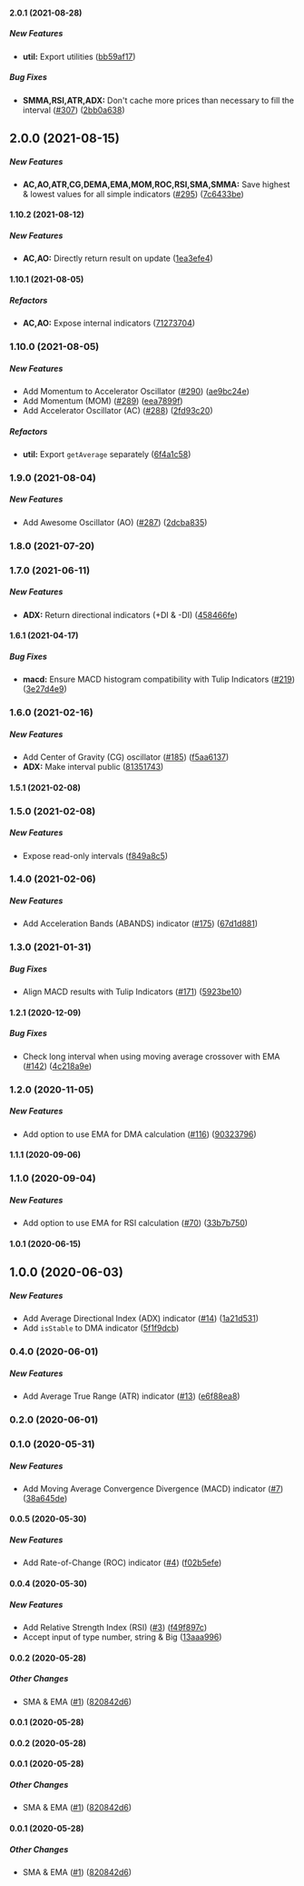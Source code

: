 #### 2.0.1 (2021-08-28)

##### New Features

- **util:** Export utilities ([bb59af17](https://github.com/bennycode/trading-signals/commit/bb59af17e9443a3b089eb777e7467a1ff31a4465))

##### Bug Fixes

- **SMMA,RSI,ATR,ADX:** Don't cache more prices than necessary to fill the interval ([#307](https://github.com/bennycode/trading-signals/pull/307)) ([2bb0a638](https://github.com/bennycode/trading-signals/commit/2bb0a638e84ea605526d9314f8887609e486f7eb))

## 2.0.0 (2021-08-15)

##### New Features

- **AC,AO,ATR,CG,DEMA,EMA,MOM,ROC,RSI,SMA,SMMA:** Save highest & lowest values for all simple indicators ([#295](https://github.com/bennycode/trading-signals/pull/295)) ([7c6433be](https://github.com/bennycode/trading-signals/commit/7c6433be075994d2b21fb9f02ae462bf257d825e))

#### 1.10.2 (2021-08-12)

##### New Features

- **AC,AO:** Directly return result on update ([1ea3efe4](https://github.com/bennycode/trading-signals/commit/1ea3efe45d29a0fc3ea6c3791127185c85d89e29))

#### 1.10.1 (2021-08-05)

##### Refactors

- **AC,AO:** Expose internal indicators ([71273704](https://github.com/bennycode/trading-signals/commit/71273704fcd878a2a82c3346c9ee5e3a541c0390))

### 1.10.0 (2021-08-05)

##### New Features

- Add Momentum to Accelerator Oscillator ([#290](https://github.com/bennycode/trading-signals/pull/290)) ([ae9bc24e](https://github.com/bennycode/trading-signals/commit/ae9bc24eb318e0bdad7c64c1d54a5ca28e0885c7))
- Add Momentum (MOM) ([#289](https://github.com/bennycode/trading-signals/pull/289)) ([eea7899f](https://github.com/bennycode/trading-signals/commit/eea7899ff9eb78b2b7a70fd068570ff0f0bcc331))
- Add Accelerator Oscillator (AC) ([#288](https://github.com/bennycode/trading-signals/pull/288)) ([2fd93c20](https://github.com/bennycode/trading-signals/commit/2fd93c204454c6051371799ea759fe573b50d9b1))

##### Refactors

- **util:** Export `getAverage` separately ([6f4a1c58](https://github.com/bennycode/trading-signals/commit/6f4a1c58d63d34b51cd41967f75dd8bf416ae962))

### 1.9.0 (2021-08-04)

##### New Features

- Add Awesome Oscillator (AO) ([#287](https://github.com/bennycode/trading-signals/pull/287)) ([2dcba835](https://github.com/bennycode/trading-signals/commit/2dcba835b4f873848cefc034cab3e21348c51046))

### 1.8.0 (2021-07-20)

### 1.7.0 (2021-06-11)

##### New Features

- **ADX:** Return directional indicators (+DI & -DI) ([458466fe](https://github.com/bennycode/trading-signals/commit/458466fe51109c5bd9742e51da6b1bf6abd419e9))

#### 1.6.1 (2021-04-17)

##### Bug Fixes

- **macd:** Ensure MACD histogram compatibility with Tulip Indicators ([#219](https://github.com/bennycode/trading-signals/pull/219)) ([3e27d4e9](https://github.com/bennycode/trading-signals/commit/3e27d4e9caf2f8d4a43851158f57527439ae2f09))

### 1.6.0 (2021-02-16)

##### New Features

- Add Center of Gravity (CG) oscillator ([#185](https://github.com/bennycode/trading-signals/pull/185)) ([f5aa6137](https://github.com/bennycode/trading-signals/commit/f5aa6137b8d2186443c2e4ea9e77661fc9e2b7e8))
- **ADX:** Make interval public ([81351743](https://github.com/bennycode/trading-signals/commit/813517436ed8845769f097ef5ed55af651d84093))

#### 1.5.1 (2021-02-08)

### 1.5.0 (2021-02-08)

##### New Features

- Expose read-only intervals ([f849a8c5](https://github.com/bennycode/trading-signals/commit/f849a8c5c01f1f2c25833b9425040f8b52e2dffd))

### 1.4.0 (2021-02-06)

##### New Features

- Add Acceleration Bands (ABANDS) indicator ([#175](https://github.com/bennycode/trading-signals/pull/175)) ([67d1d881](https://github.com/bennycode/trading-signals/commit/67d1d8813cae2a9d6ea9b92926cc9114cc0d50b4))

### 1.3.0 (2021-01-31)

##### Bug Fixes

- Align MACD results with Tulip Indicators ([#171](https://github.com/bennycode/trading-signals/pull/171)) ([5923be10](https://github.com/bennycode/trading-signals/commit/5923be1078fb2c4964785d36fdf1d26096c19ac6))

#### 1.2.1 (2020-12-09)

##### Bug Fixes

- Check long interval when using moving average crossover with EMA ([#142](https://github.com/bennycode/trading-signals/pull/142)) ([4c218a9e](https://github.com/bennycode/trading-signals/commit/4c218a9e467dca41dd3579ed30ab55bbb2765f6e))

### 1.2.0 (2020-11-05)

##### New Features

- Add option to use EMA for DMA calculation ([#116](https://github.com/bennycode/trading-signals/pull/116)) ([90323796](https://github.com/bennycode/trading-signals/commit/90323796cc94604b6a84b5deb9f620d9e0d4b33b))

#### 1.1.1 (2020-09-06)

### 1.1.0 (2020-09-04)

##### New Features

- Add option to use EMA for RSI calculation ([#70](https://github.com/bennycode/trading-signals/pull/70)) ([33b7b750](https://github.com/bennycode/trading-signals/commit/33b7b750c387926fa551b6ee86fc2fe64b29360e))

#### 1.0.1 (2020-06-15)

## 1.0.0 (2020-06-03)

##### New Features

- Add Average Directional Index (ADX) indicator ([#14](https://github.com/bennycode/trading-signals/pull/14)) ([1a21d531](https://github.com/bennycode/trading-signals/commit/1a21d531519d4a5c61d0eb51ab89651319b412f4))
- Add `isStable` to DMA indicator ([5f1f9dcb](https://github.com/bennycode/trading-signals/commit/5f1f9dcb30f2e4238d54db5f542c8534c9a66294))

### 0.4.0 (2020-06-01)

##### New Features

- Add Average True Range (ATR) indicator ([#13](https://github.com/bennycode/trading-signals/pull/13)) ([e6f88ea8](https://github.com/bennycode/trading-signals/commit/e6f88ea8f3d39d3679b57dff842b4f35c01c9749))

### 0.2.0 (2020-06-01)

### 0.1.0 (2020-05-31)

##### New Features

- Add Moving Average Convergence Divergence (MACD) indicator ([#7](https://github.com/bennycode/trading-signals/pull/7)) ([38a645de](https://github.com/bennycode/trading-signals/commit/38a645de45db1fb2e072c4dfb9df9a124600ef9a))

#### 0.0.5 (2020-05-30)

##### New Features

- Add Rate-of-Change (ROC) indicator ([#4](https://github.com/bennycode/trading-signals/pull/4)) ([f02b5efe](https://github.com/bennycode/trading-signals/commit/f02b5efe061220fa73c1300c6fd88ede4b0e211c))

#### 0.0.4 (2020-05-30)

##### New Features

- Add Relative Strength Index (RSI) ([#3](https://github.com/bennycode/trading-signals/pull/3)) ([f49f897c](https://github.com/bennycode/trading-signals/commit/f49f897cd3ce718b7ab17c4777e8d47d82219c4d))
- Accept input of type number, string & Big ([13aaa996](https://github.com/bennycode/trading-signals/commit/13aaa9965ba51a21d91da055e4e379d900f19dff))

#### 0.0.2 (2020-05-28)

##### Other Changes

- SMA & EMA ([#1](https://github.com/bennycode/trading-signals/pull/1)) ([820842d6](https://github.com/bennycode/trading-signals/commit/820842d62d5bbe20991b0c2742f6f9d7aafff66d))

#### 0.0.1 (2020-05-28)

#### 0.0.2 (2020-05-28)

#### 0.0.1 (2020-05-28)

##### Other Changes

- SMA & EMA ([#1](https://github.com/bennycode/trading-signals/pull/1)) ([820842d6](https://github.com/bennycode/trading-signals/commit/820842d62d5bbe20991b0c2742f6f9d7aafff66d))

#### 0.0.1 (2020-05-28)

##### Other Changes

- SMA & EMA ([#1](https://github.com/bennycode/trading-signals/pull/1)) ([820842d6](https://github.com/bennycode/trading-signals/commit/820842d62d5bbe20991b0c2742f6f9d7aafff66d))
